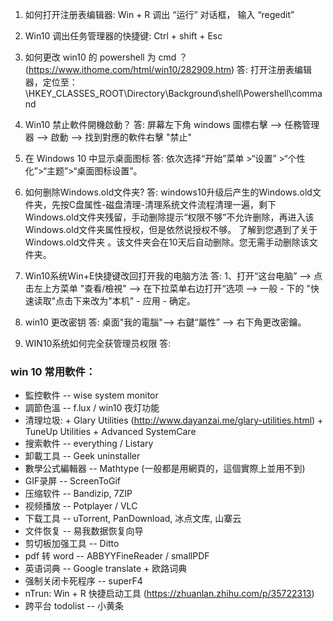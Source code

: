 
1. 如何打开注册表编辑器: Win + R 调出 “运行” 对话框， 输入 “regedit”

2. Win10 调出任务管理器的快捷键: Ctrl + shift + Esc 

3. 如何更改 win10 的 powershell 为 cmd ？  <br/>
    (https://www.ithome.com/html/win10/282909.htm)
    答: 打开注册表编辑器，定位至： \HKEY_CLASSES_ROOT\Directory\Background\shell\Powershell\command
    
4. Win10 禁止軟件開機啟動？
    答: 屏幕左下角 windows 圖標右擊 --> 任務管理器 --> 啟動 --> 找到對應的軟件右擊 "禁止"  
   
5. 在 Windows 10 中显示桌面图标
    答: 依次选择“开始”菜单  >“设置” >“个性化”>“主题”>“桌面图标设置”。

6. 如何删除Windows.old文件夹?
    答: windows10升级后产生的Windows.old文件夹，先按C盘属性-磁盘清理-清理系统文件流程清理一遍，剩下Windows.old文件夹残留，手动删除提示“权限不够”不允许删除，再进入该Windows.old文件夹属性授权，但是依然说授权不够。
   了解到您遇到了关于Windows.old文件夹 。该文件夹会在10天后自动删除。您无需手动删除该文件夹。
  
7. Win10系统Win+E快捷键改回打开我的电脑方法
    答: 1、打开“这台电脑”  --> 点击左上方菜单 "查看/檢視" --> 在下拉菜单右边打开“选项 --> 一般 - 下的 "快速读取"点击下来改为"本机" - 应用 - 确定。
    
8. win10 更改密钥
    答: 桌面"我的電腦"--> 右鍵“屬性” --> 右下角更改密鑰。    
    
9. WIN10系统如何完全获管理员权限
    答:  
    

### win 10 常用軟件：
  - 監控軟件 -- wise system monitor
  - 調節色溫 -- f.lux / win10 夜灯功能
  - 清理垃圾: 
        + Glary Utilities (http://www.dayanzai.me/glary-utilities.html)
        + TuneUp Utilities
        + Advanced SystemCare
  - 搜索軟件 -- everything / Listary
  - 卸載工具 -- Geek uninstaller
  - 數學公式編輯器 -- Mathtype (一般都是用網頁的，這個實際上並用不到)
  - GIF录屏 -- ScreenToGif
  - 压缩软件 -- Bandizip, 7ZIP
  - 视频播放 -- Potplayer / VLC
  - 下载工具 -- uTorrent, PanDownload, 冰点文库, 山寨云
  - 文件恢复 -- 易我数据恢复向导
  - 剪切板加强工具 -- Ditto
  - pdf 转 word -- ABBYYFineReader / smallPDF
  - 英语词典 -- Google translate + 欧路词典
  - 强制关闭卡死程序 -- superF4
  - nTrun: Win + R 快捷启动工具 (https://zhuanlan.zhihu.com/p/35722313)
  - 跨平台 todolist -- 小黄条
